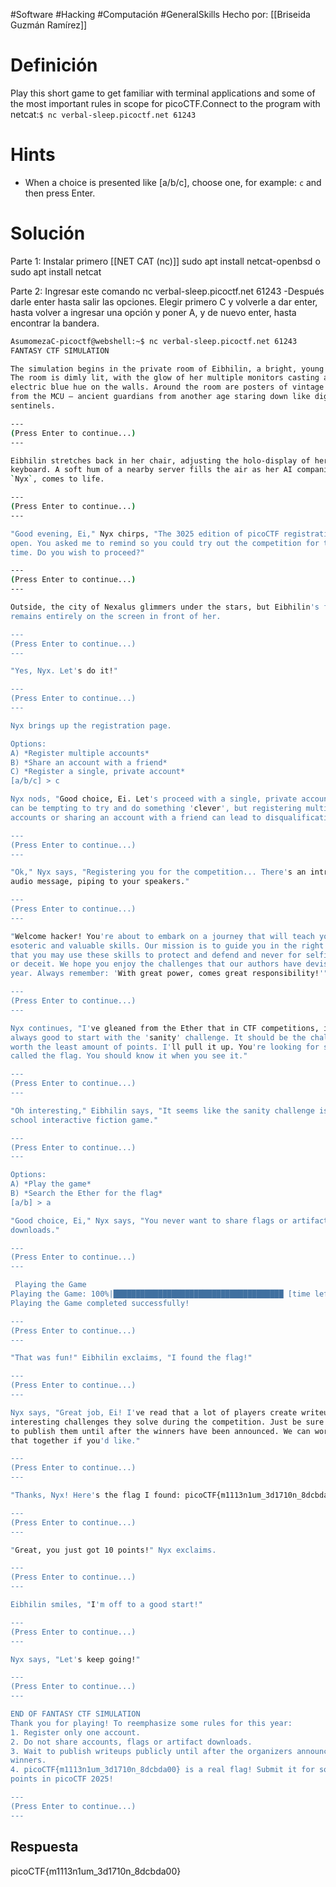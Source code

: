 #Software #Hacking #Computación #GeneralSkills
Hecho por: [[Briseida Guzmán Ramírez]]
# Definición
Play this short game to get familiar with terminal applications and some of the most important rules in scope for picoCTF.Connect to the program with netcat:`$ nc verbal-sleep.picoctf.net 61243`
# Hints
- When a choice is presented like [a/b/c], choose one, for example: `c` and then press Enter.
# Solución
Parte 1: Instalar primero [[NET CAT (nc)]] sudo apt install netcat-openbsd o sudo apt install netcat

Parte 2: Ingresar este comando nc verbal-sleep.picoctf.net 61243 -Después darle enter hasta salir las opciones. Elegir primero C y volverle a dar enter, hasta volver a ingresar una opción y poner A, y de nuevo enter, hasta encontrar la bandera.

```bash
AsumomezaC-picoctf@webshell:~$ nc verbal-sleep.picoctf.net 61243
FANTASY CTF SIMULATION

The simulation begins in the private room of Eibhilin, a bright, young student.
The room is dimly lit, with the glow of her multiple monitors casting an
electric blue hue on the walls. Around the room are posters of vintage movies
from the MCU — ancient guardians from another age staring down like digital
sentinels.

---
(Press Enter to continue...)
---

Eibhilin stretches back in her chair, adjusting the holo-display of her
keyboard. A soft hum of a nearby server fills the air as her AI companion,
`Nyx`, comes to life.

---
(Press Enter to continue...)
---

"Good evening, Ei," Nyx chirps, "The 3025 edition of picoCTF registration is
open. You asked me to remind so you could try out the competition for the first
time. Do you wish to proceed?"

---
(Press Enter to continue...)
---

Outside, the city of Nexalus glimmers under the stars, but Eibhilin's focus
remains entirely on the screen in front of her.

---
(Press Enter to continue...)
---

"Yes, Nyx. Let's do it!"

---
(Press Enter to continue...)
---

Nyx brings up the registration page.

Options:
A) *Register multiple accounts*
B) *Share an account with a friend*
C) *Register a single, private account*
[a/b/c] > c

Nyx nods, "Good choice, Ei. Let's proceed with a single, private account. It
can be tempting to try and do something 'clever', but registering multiple
accounts or sharing an account with a friend can lead to disqualification."

---
(Press Enter to continue...)
---

"Ok," Nyx says, "Registering you for the competition... There's an introductory
audio message, piping to your speakers."

---
(Press Enter to continue...)
---

"Welcome hacker! You're about to embark on a journey that will teach you many
esoteric and valuable skills. Our mission is to guide you in the right path,
that you may use these skills to protect and defend and never for selfish gain
or deceit. We hope you enjoy the challenges that our authors have devised this
year. Always remember: 'With great power, comes great responsibility!'"

---
(Press Enter to continue...)
---

Nyx continues, "I've gleaned from the Ether that in CTF competitions, it's
always good to start with the 'sanity' challenge. It should be the challenge
worth the least amount of points. I'll pull it up. You're looking for something
called the flag. You should know it when you see it."

---
(Press Enter to continue...)
---

"Oh interesting," Eibhilin says, "It seems like the sanity challenge is an old
school interactive fiction game."

---
(Press Enter to continue...)
---

Options:
A) *Play the game*
B) *Search the Ether for the flag*
[a/b] > a

"Good choice, Ei," Nyx says, "You never want to share flags or artifact
downloads."

---
(Press Enter to continue...)
---

 Playing the Game
Playing the Game: 100%|██████████████████████████████████████ [time left: 00:00]
Playing the Game completed successfully!

---
(Press Enter to continue...)
---

"That was fun!" Eibhilin exclaims, "I found the flag!"

---
(Press Enter to continue...)
---

Nyx says, "Great job, Ei! I've read that a lot of players create writeups of
interesting challenges they solve during the competition. Just be sure to wait
to publish them until after the winners have been announced. We can work on
that together if you'd like."

---
(Press Enter to continue...)
---

"Thanks, Nyx! Here's the flag I found: picoCTF{m1113n1um_3d1710n_8dcbda00}"

---
(Press Enter to continue...)
---

"Great, you just got 10 points!" Nyx exclaims.

---
(Press Enter to continue...)
---

Eibhilin smiles, "I'm off to a good start!"

---
(Press Enter to continue...)
---

Nyx says, "Let's keep going!"

---
(Press Enter to continue...)
---

END OF FANTASY CTF SIMULATION
Thank you for playing! To reemphasize some rules for this year:
1. Register only one account.
2. Do not share accounts, flags or artifact downloads.
3. Wait to publish writeups publicly until after the organizers announce the
winners.
4. picoCTF{m1113n1um_3d1710n_8dcbda00} is a real flag! Submit it for some
points in picoCTF 2025!

---
(Press Enter to continue...)
---
```
## Respuesta
picoCTF{m1113n1um_3d1710n_8dcbda00}